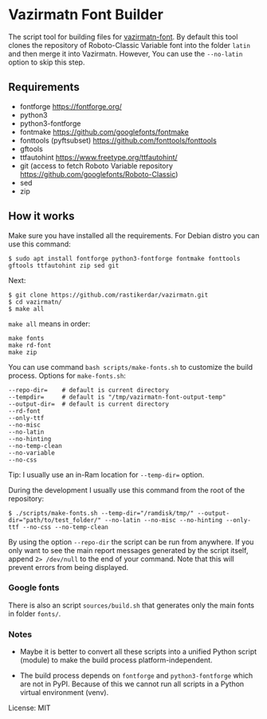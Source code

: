 # Vazirmatn Font Builder

The script tool for building files for [vazirmatn-font](https://github.com/rastikerdar/vazirmatn-font). By default this tool clones the repository of Roboto-Classic Variable font into the folder `latin` and then merge it into Vazirmatn. However, You can use the `--no-latin` option to skip this step.

## Requirements

- fontforge https://fontforge.org/
- python3
- python3-fontforge
- fontmake https://github.com/googlefonts/fontmake
- fonttools (pyftsubset) https://github.com/fonttools/fonttools
- gftools
- ttfautohint https://www.freetype.org/ttfautohint/
- git (access to fetch Roboto Variable repository https://github.com/googlefonts/Roboto-Classic)
- sed
- zip

## How it works

Make sure you have installed all the requirements. For Debian distro you can use this command:

```
$ sudo apt install fontforge python3-fontforge fontmake fonttools gftools ttfautohint zip sed git
```

Next:

```
$ git clone https://github.com/rastikerdar/vazirmatn.git
$ cd vazirmatn/
$ make all
```

`make all` means in order:

```
make fonts
make rd-font
make zip
```

You can use command `bash scripts/make-fonts.sh` to customize the build process.
Options for `make-fonts.sh`:

```
--repo-dir=    # default is current directory
--tempdir=     # default is "/tmp/vazirmatn-font-output-temp"
--output-dir=  # default is current directory
--rd-font
--only-ttf
--no-misc
--no-latin
--no-hinting
--no-temp-clean
--no-variable
--no-css
```

Tip: I usually use an in-Ram location for `--temp-dir=` option.

During the development I usually use this command from the root of the repository:

```
$ ./scripts/make-fonts.sh --temp-dir="/ramdisk/tmp/" --output-dir="path/to/test_folder/" --no-latin --no-misc --no-hinting --only-ttf --no-css --no-temp-clean
```

By using the option `--repo-dir` the script can be run from anywhere. If you only want to see the main report messages generated by the script itself, append `2> /dev/null` to the end of your command. Note that this will prevent errors from being displayed.

### Google fonts

There is also an script `sources/build.sh` that generates only the main fonts in folder `fonts/`.

### Notes

- Maybe it is better to convert all these scripts into a unified Python script (module) to make the build process platform-independent. 

- The build process depends on `fontforge` and `python3-fontforge` which are not in PyPI. Because of this we cannot run all scripts in a Python virtual environment (venv).

License: MIT
